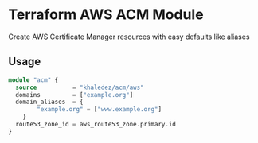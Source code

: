 # Terraform AWS ACM Module

Create AWS Certificate Manager resources with easy defaults like aliases


## Usage

```terraform
module "acm" {
  source          = "khaledez/acm/aws"
  domains         = ["example.org"]
  domain_aliases  = {
		"example.org" = ["www.example.org"]
	}
  route53_zone_id = aws_route53_zone.primary.id
}
```